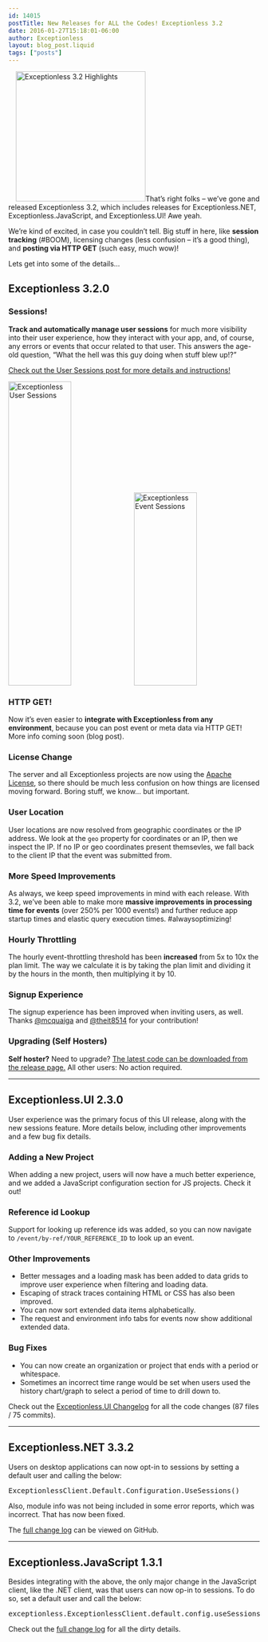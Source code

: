 ```yaml
---
id: 14015
postTitle: New Releases for ALL the Codes! Exceptionless 3.2
date: 2016-01-27T15:18:01-06:00
author: Exceptionless
layout: blog_post.liquid
tags: ["posts"]
---
```

<img loading="lazy" class="alignright size-full wp-image-14033" style="margin-left: 15px;" src="http://exceptionless.com/assets/exceptionless-3-2-release-notes.png" alt="Exceptionless 3.2 Highlights" width="260" height="260" data-id="14033" srcset="/assets/exceptionless-3-2-release-notes.png 260w, /assets/exceptionless-3-2-release-notes-150x150.png 150w" sizes="(max-width: 260px) 100vw, 260px" />That&#8217;s right folks &#8211; we&#8217;ve gone and released Exceptionless 3.2, which includes releases for Exceptionless.NET, Exceptionless.JavaScript, and Exceptionless.UI! Awe yeah.

We&#8217;re kind of excited, in case you couldn&#8217;t tell. Big stuff in here, like **session tracking** (#BOOM), licensing changes (less confusion &#8211; it&#8217;s a good thing), and **posting via HTTP GET** (such easy, much wow)!

Lets get into some of the details&#8230;<!--more-->

## Exceptionless 3.2.0

### 

### Sessions!

**Track and automatically manage user sessions** for much more visibility into their user experience, how they interact with your app, and, of course, any errors or events that occur related to that user. This answers the age-old question, &#8220;What the hell was this guy doing when stuff blew up!?&#8221;

<a href="http://exceptionless.com/track-view-user-session-data-exceptionless/" target="_blank">Check out the User Sessions post for more details and instructions!</a>

[<img loading="lazy" class="alignleft wp-image-14027 size-large" style="width: 50%;" src="http://exceptionless.com/assets/sessions-1024x662.png" alt="Exceptionless User Sessions" width="940" height="608" data-id="14027" srcset="/assets/sessions-1024x662.png 1024w, /assets/sessions-300x194.png 300w, /assets/sessions-768x496.png 768w, /assets/sessions.png 1038w" sizes="(max-width: 940px) 100vw, 940px" />](http://exceptionless.com/assets/sessions.png)[<img loading="lazy" class="alignleft wp-image-14026 size-full" style="width: 50%;" src="http://exceptionless.com/assets/sessions-2.png" alt="Exceptionless Event Sessions" width="815" height="386" data-id="14026" srcset="/assets/sessions-2.png 815w, /assets/sessions-2-300x142.png 300w, /assets/sessions-2-768x364.png 768w" sizes="(max-width: 815px) 100vw, 815px" />](http://exceptionless.com/assets/sessions-2.png)

<div style="clear: both;">
</div>

### HTTP GET!

Now it&#8217;s even easier to **integrate with Exceptionless from any environment**, because you can post event or meta data via HTTP GET! More info coming soon (blog post).

### License Change

The server and all Exceptionless projects are now using the <a href="https://github.com/exceptionless/Exceptionless/blob/master/LICENSE.txt" target="_blank">Apache License</a>, so there should be much less confusion on how things are licensed moving forward. Boring stuff, we know&#8230; but important.

### User Location

User locations are now resolved from geographic coordinates or the IP address. We look at the `geo` property for coordinates or an IP, then we inspect the IP. If no IP or geo coordinates present themsevles, we fall back to the client IP that the event was submitted from.

### More Speed Improvements

As always, we keep speed improvements in mind with each release. With 3.2, we&#8217;ve been able to make more **massive improvements in processing time for events** (over 250% per 1000 events!) and further reduce app startup times and elastic query execution times. #alwaysoptimizing!

### Hourly Throttling

The hourly event-throttling threshold has been **increased** from 5x to 10x the plan limit. The way we calculate it is by taking the plan limit and dividing it by the hours in the month, then multiplying it by 10.

### Signup Experience

The signup experience has been improved when inviting users, as well. Thanks <a href="https://github.com/mcquaiga" target="_blank">@mcquaiga</a> and <a href="https://github.com/theit8514" target="_blank">@theit8514</a> for your contribution!

### Upgrading (Self Hosters)

**Self hoster?** Need to upgrade? <a href="https://github.com/exceptionless/Exceptionless/releases/tag/v3.2.0" target="_blank">The latest code can be downloaded from the release page.</a> All other users: No action required.

* * *

## Exceptionless.UI 2.3.0

User experience was the primary focus of this UI release, along with the new sessions feature. More details below, including other improvements and a few bug fix details.

### Adding a New Project

When adding a new project, users will now have a much better experience, and we added a JavaScript configuration section for JS projects. Check it out!

### Reference id Lookup

Support for looking up reference ids was added, so you can now navigate to `/event/by-ref/YOUR_REFERENCE_ID` to look up an event.

### Other Improvements

  * Better messages and a loading mask has been added to data grids to improve user experience when filtering and loading data.
  * Escaping of strack traces containing HTML or CSS has also been improved.
  * You can now sort extended data items alphabetically.
  * The request and environment info tabs for events now show additional extended data.

### Bug Fixes

  * You can now create an organization or project that ends with a period or whitespace.
  * Sometimes an incorrect time range would be set when users used the history chart/graph to select a period of time to drill down to.

Check out the <a href="https://github.com/exceptionless/Exceptionless.UI/compare/v2.2.0...v2.3.0" target="_blank">Exceptionless.UI Changelog</a> for all the code changes (87 files / 75 commits).

* * *

## Exceptionless.NET 3.3.2

Users on desktop applications can now opt-in to sessions by setting a default user and calling the below:

<pre class="brush: csharp; title: ; notranslate" title="">ExceptionlessClient.Default.Configuration.UseSessions()</pre>

Also, module info was not being included in some error reports, which was incorrect. That has now been fixed.

The <a href="https://github.com/exceptionless/Exceptionless.Net/compare/v3.3.1...v3.3.2" target="_blank">full change log</a> can be viewed on GitHub.

* * *

## Exceptionless.JavaScript 1.3.1

Besides integrating with the above, the only major change in the JavaScript client, like the .NET client, was that users can now op-in to sessions. To do so, set a default user and call the below:

<pre class="brush: csharp; title: ; notranslate" title="">exceptionless.ExceptionlessClient.default.config.useSessions();</pre>

Check out the <a href="https://github.com/exceptionless/Exceptionless.JavaScript/compare/v1.3.0...v1.3.1" target="_blank">full change log</a> for all the dirty details.
